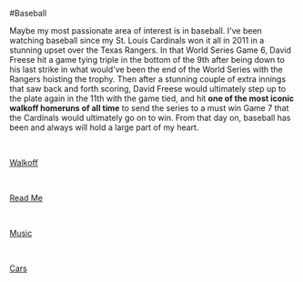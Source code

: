 #Baseball

Maybe my most passionate area of interest is in baseball. I've been watching baseball since my St. Louis Cardinals won it all in 2011 in a stunning upset over the Texas Rangers. In that World Series Game 6, David Freese hit a game tying triple in the bottom of the 9th after being down to his last strike in what would've been the end of the World Series with the Rangers hoisting the trophy. Then after a stunning couple of extra innings that saw back and forth scoring, David Freese would ultimately step up to the plate again in the 11th with the game tied, and hit **one of the most iconic walkoff homeruns of all time** to send the series to a must win Game 7 that the Cardinals would ultimately go on to win. From that day on, baseball has been and always will hold a large part of my heart.

<br>

[Walkoff](https://www.google.com/imgres?imgurl=https%3A%2F%2Fcloudfront-us-east-1.images.arcpublishing.com%2Fgray%2FNQGDXUDWAVGZRI55TN6XZLHBGQ.jpg&tbnid=AuK557JC5kvuDM&vet=12ahUKEwiDwrGAwcGCAxWONd4AHXqmBvgQMygBegQIARBO..i&imgrefurl=https%3A%2F%2Fwww.ky3.com%2F2020%2F10%2F27%2Fst-louis-cardinals-david-freese-became-a-world-series-hero-nine-years-ago%2F&docid=zSuwoha5Cupg2M&w=3590&h=2602&q=david%20freese%20walk%20off%20game%206&ved=2ahUKEwiDwrGAwcGCAxWONd4AHXqmBvgQMygBegQIARBO)

<br>

[Read Me](https://github.com/LPCardinals/1600Markdown/blob/main/README.md)

<br>

[Music](https://github.com/LPCardinals/1600Markdown/blob/main/music.md)

<br>

[Cars](https://github.com/LPCardinals/1600Markdown/new/main)
